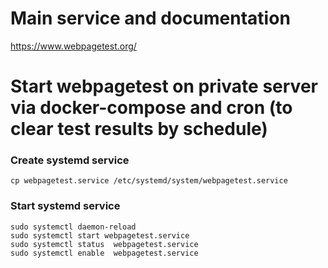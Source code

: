 # Main service and documentation
https://www.webpagetest.org/

# Start webpagetest on private server via docker-compose and cron (to clear test results by schedule)

### Create systemd service
```
cp webpagetest.service /etc/systemd/system/webpagetest.service
```

### Start systemd service
```
sudo systemctl daemon-reload
sudo systemctl start webpagetest.service
sudo systemctl status  webpagetest.service
sudo systemctl enable  webpagetest.service
```
